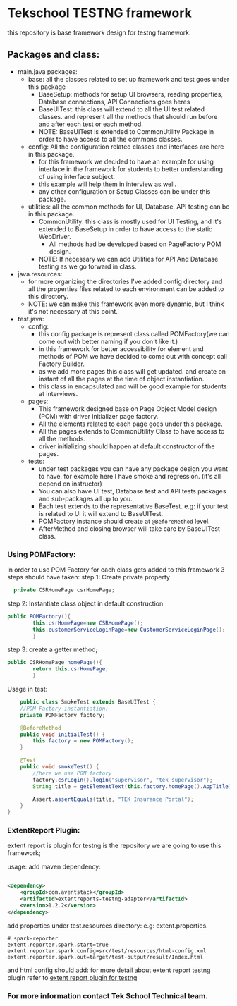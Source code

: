 # Tekschool TESTNG framework

this repository is base framework design for testng framework.

## Packages and class:

* main.java packages:
    * base: all the classes related to set up framework and test goes under this package
        * BaseSetup: methods for setup UI browsers, reading properties, Database connections, API Connections goes heres
        * BaseUITest: this class will extend to all the UI test related classes. and represent all the methods that
          should run before and after each test or each method.
        * NOTE: BaseUITest is extended to CommonUtility Package in order to have access to all the commons classes.
    * config: All the configuration related classes and interfaces are here in this package.
        * for this framework we decided to have an example for using interface in the framework for students to better
          understanding of using interface subject.
        * this example will help them in interview as well.
        * any other configuration or Setup Classes can be under this package.
    * utilities: all the common methods for UI, Database, API testing can be in this package.
        * CommonUtility: this class is mostly used for UI Testing, and it's extended to BaseSetup in order to have
          access to the static WebDriver.
            * All methods had be developed based on PageFactory POM design.
        * NOTE: If necessary we can add Utilities for API And Database testing as we go forward in class.
* java.resources:
    * for more organizing the directories I've added config directory and all the properties files related to each
      environment can be added to this directory.
    * NOTE: we can make this framework even more dynamic, but I think it's not necessary at this point.
* test.java:
    * config:
        * this config package is represent class called POMFactory(we can come out with better naming if you don't like
          it.)
        * in this framework for better accessibility for element and methods of POM we have decided to come out with
          concept call Factory Builder.
        * as we add more pages this class will get updated. and create on instant of all the pages at the time of object
          instantiation.
        * this class in encapsulated and will be good example for students at interviews.
    * pages:
        * This framework designed base on Page Object Model design (POM) with driver initializer page factory.
        * All the elements related to each page goes under this package.
        * All the pages extends to CommonUtility Class to have access to all the methods.
        * driver initializing should happen at default constructor of the pages.
    * tests:
        * under test packages you can have any package design you want to have. for example here I have smoke and
          regression. (it's all depend on instructor)
        * You can also have UI test, Database test and API tests packages and sub-packages all up to you.
        * Each test extends to the representative BaseTest. e.g: if your test is related to UI it will extend to
          BaseUITest.
        * POMFactory instance should create at ``@BeforeMethod`` level.
        * AfterMethod and closing browser will take care by BaseUITest class.

### Using POMFactory:

in order to use POM Factory for each class gets added to this framework 3 steps should have taken:
step 1: Create private property

```java
  private CSRHomePage csrHomePage;
```

step 2: Instantiate class object in default construction

```java
public POMFactory(){
        this.csrHomePage=new CSRHomePage();
        this.customerServiceLoginPage=new CustomerServiceLoginPage();
        }
```

step 3: create a getter method;

```java
public CSRHomePage homePage(){
        return this.csrHomePage;
        }

```

Usage in test:

```java
    public class SmokeTest extends BaseUITest {
    //POM Factory instantiation: 
    private POMFactory factory;

    @BeforeMethod
    public void initialTest() {
        this.factory = new POMFactory();
    }

    @Test
    public void smokeTest() {
        //here we use POM factory
        factory.csrLogin().login("supervisor", "tek_supervisor");
        String title = getElementText(this.factory.homePage().AppTitle);

        Assert.assertEquals(title, "TEK Insurance Portal");
    }
}
```

### ExtentReport Plugin:

extent report is plugin for testng is the repository we are going to use this framework;

usage:
add maven dependency:

```xml

<dependency>
    <groupId>com.aventstack</groupId>
    <artifactId>extentreports-testng-adapter</artifactId>
    <version>1.2.2</version>
</dependency>
```
add properties under test.resources directory: 
e.g: extent.properties. 
```properties
# spark-reporter
extent.reporter.spark.start=true
extent.reporter.spark.config=src/test/resources/html-config.xml
extent.reporter.spark.out=target/test-output/result/Index.html
```
and html config should add: 
for more detail about extent report testng plugin refer to 
[extent report plugin for testng](https://github.com/extent-framework/extentreports-testng-adapter)
### For more information contact Tek School Technical team. 